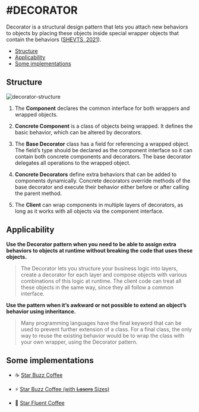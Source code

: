 # #DECORATOR

Decorator is a structural design pattern that lets you attach new behaviors to objects by placing these objects inside
special wrapper objects that contain the behaviors ([SHEVTS, 2021](https://refactoring.guru/pt-br/design-patterns/book)).

- [Structure](https://github.com/tnicacio/ifc-programacao6/tree/main/decorator#structure)
- [Applicability](https://github.com/tnicacio/ifc-programacao6/blob/main/decorator#applicability)
- [Some implementations](https://github.com/tnicacio/ifc-programacao6/blob/main/decorator#some-implementations)


## Structure
![decorator-structure](https://user-images.githubusercontent.com/50798315/135775313-5e232e70-e0ba-4ae7-ab43-8725c44a03b5.png)

1. The **Component** declares the common interface for both wrappers and wrapped objects.

2. **Concrete Component** is a class of objects being wrapped. It defines the basic behavior, which can be altered by decorators.

3. The **Base Decorator** class has a field for referencing a wrapped object. The field’s type should be declared as the component
interface so it can contain both concrete components and decorators. The base decorator delegates all operations to the
wrapped object.

4. **Concrete Decorators** define extra behaviors that can be added to components dynamically. Concrete decorators override
methods of the base decorator and execute their behavior either before or after calling the parent method.

5. The **Client** can wrap components in multiple layers of decorators, as long as it works with all objects via the component
interface.


## Applicability

**Use the Decorator pattern when you need to be able to assign extra behaviors to objects at runtime without breaking the
code that uses these objects.**

> The Decorator lets you structure your business logic into layers, create a decorator for each layer and compose objects with
various combinations of this logic at runtime. The client code can treat all these objects in the same way, since they all follow a common interface.

**Use the pattern when it’s awkward or not possible to extend an object’s behavior using inheritance.**

> Many programming languages have the final keyword that can be used to prevent further extension of a class. For a final
class, the only way to reuse the existing behavior would be to wrap the class with your own wrapper, using the Decorator pattern.

## Some implementations

- :coffee: [Star Buzz Coffee](https://github.com/tnicacio/ifc-programacao6/edit/main/decorator/ifc/StarBuzzCoffee)

- :zap: [Star Buzz Coffee (with ~~Lasers~~ Sizes)](https://github.com/tnicacio/ifc-programacao6/edit/main/decorator/ifc/StarBuzzCoffee2000)

- :star2: [Star Fluent Coffee](https://github.com/tnicacio/ifc-programacao6/edit/main/decorator/extras/StarFluentCoffee)
